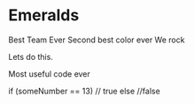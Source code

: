 # Emeralds
Best Team Ever
Second best color ever
We rock

Lets do this. 

Most useful code ever

if (someNumber == 13)
  // true
else
  //false
